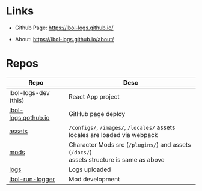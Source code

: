 # Links

- Github Page: https://lbol-logs.github.io/

- About: https://lbol-logs.github.io/about/

# Repos

| Repo | Desc |
| --- | --- |
| lbol-logs-dev (this)| React App project |
| [lbol-logs.gothub.io](https://github.com/lbol-logs/lbol-logs.github.io/) | GitHub page deploy |
| [assets](https://github.com/lbol-logs/assets/) | `/configs/`, `/images/`, `/locales/` assets<br />locales are loaded via webpack |
| [mods](https://github.com/lbol-logs/mods/) | Character Mods src (`/plugins/`) and assets (`/docs/`)<br />assets structure is same as above |
| [logs](https://github.com/lbol-logs/logs) | Logs uploaded |
| [lbol-run-logger](https://github.com/lbol-logs/lbol-run-logger/) | Mod development |